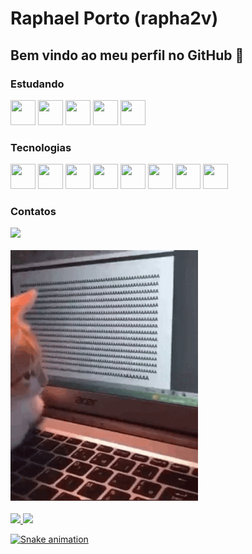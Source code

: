 # Raphael Porto (rapha2v)
## Bem vindo ao meu perfil no GitHub 👋

### Estudando
<img loading="lazy" width="40" height="40" src="https://cdn.jsdelivr.net/gh/devicons/devicon@latest/icons/amazonwebservices/amazonwebservices-original-wordmark.svg" /> <img loading="lazy" width="40" height="40" src="https://cdn.jsdelivr.net/gh/devicons/devicon@latest/icons/linux/linux-original.svg" /> <img loading="lazy" width="40" height="40" src="https://cdn.jsdelivr.net/gh/devicons/devicon@latest/icons/cplusplus/cplusplus-original.svg" /> <img loading="lazy" width="40" height="40" src="https://cdn.jsdelivr.net/gh/devicons/devicon@latest/icons/java/java-original.svg" /> <img loading="lazy" width="40" height="40" src="https://cdn.jsdelivr.net/gh/devicons/devicon@latest/icons/go/go-original.svg" />

### Tecnologias
<img loading="lazy" width="40" height="40" src="https://cdn.jsdelivr.net/gh/devicons/devicon@latest/icons/javascript/javascript-original.svg" /> <img loading="lazy" width="40" height="40" src="https://cdn.jsdelivr.net/gh/devicons/devicon@latest/icons/typescript/typescript-original.svg" /> <img loading="lazy" width="40" height="40" src="https://cdn.jsdelivr.net/gh/devicons/devicon@latest/icons/nodejs/nodejs-original.svg" /> <img loading="lazy" width="40" height="40" src="https://cdn.jsdelivr.net/gh/devicons/devicon@latest/icons/react/react-original.svg" /> <img loading="lazy" width="40" height="40" src="https://cdn.jsdelivr.net/gh/devicons/devicon@latest/icons/docker/docker-original.svg" /> <img loading="lazy" width="40" height="40" src="https://cdn.jsdelivr.net/gh/devicons/devicon@latest/icons/python/python-original.svg" /> <img loading="lazy" width="40" height="40" src="https://cdn.jsdelivr.net/gh/devicons/devicon@latest/icons/mongodb/mongodb-original.svg" /> <img loading="lazy" width="40" height="40" src="https://cdn.jsdelivr.net/gh/devicons/devicon@latest/icons/rabbitmq/rabbitmq-original.svg" />

### Contatos
<div>
<a href="https://www.linkedin.com/in/rp-porto/" target="_blank"><img loading="lazy" src="https://img.shields.io/badge/-LinkedIn-%230077B5?style=for-the-badge&logo=linkedin&logoColor=white" target="_blank"></a>   
</div>

<br />
<div>
<img src="https://github.com/rapha2v/rapha2v/blob/main/funny-cat.gif" width="300">
</div>
<br />

<div>
<a href="https://github.com/rapha2v">
<img loading="lazy" height="180em" src="https://github-readme-stats.vercel.app/api/top-langs/?username=rapha2v&layout=compact&langs_count=7&theme=dracula"/>
<img loading="lazy" height="180em" src="https://github-readme-stats.vercel.app/api?username=rapha2v&show_icons=true&theme=dracula&include_all_commits=true&count_private=true"/>
</div>

![Snake animation](https://github.com/rapha2v/rapha2v/blob/output/github-contribution-grid-snake.svg)

